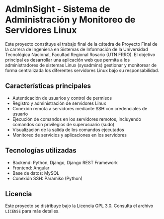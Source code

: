 # AdmInSight - Sistema de Administración y Monitoreo de Servidores Linux

Este proyecto constituye el trabajo final de la cátedra de Proyecto Final de la carrera de Ingeniería en Sistemas de Información de la Universidad Tecnológica Nacional, Facultad Regional Rosario (UTN FRRO). El objetivo principal es desarrollar una aplicación web que permita a los administradores de sistemas Linux (sysadmins) gestionar y monitorear de forma centralizada los diferentes servidores Linux bajo su responsabilidad.

## Características principales

- Autenticación de usuarios y control de permisos
- Registro y administración de servidores Linux
- Conexión remota a servidores mediante SSH con credenciales de usuario
- Ejecución de comandos en los servidores remotos, incluyendo comandos con privilegios de superusuario (sudo)
- Visualización de la salida de los comandos ejecutados
- Monitoreo de servicios y aplicaciones en los servidores

## Tecnologías utilizadas

- Backend: Python, Django, Django REST Framework
- Frontend: Angular
- Base de datos: MySQL
- Conexión SSH: Paramiko (Python)

## Licencia

Este proyecto se distribuye bajo la Licencia GPL 3.0. Consulta el archivo `LICENSE` para más detalles.